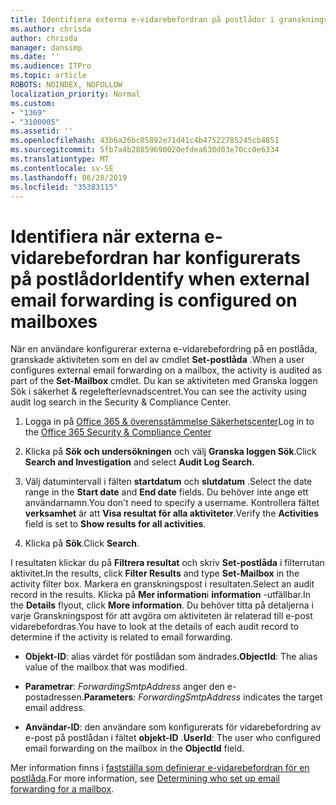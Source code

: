 ```yaml
---
title: Identifiera externa e-vidarebefordran på postlådor i granskningsloggar
ms.author: chrisda
author: chrisda
manager: dansimp
ms.date: ''
ms.audience: ITPro
ms.topic: article
ROBOTS: NOINDEX, NOFOLLOW
localization_priority: Normal
ms.custom:
- "1369"
- "3100005"
ms.assetid: ''
ms.openlocfilehash: 43b6a26bc05892e71d41c4b47522785245cb4851
ms.sourcegitcommit: 5fb7a4b28859690020efdea630d03e70cc0e6334
ms.translationtype: MT
ms.contentlocale: sv-SE
ms.lasthandoff: 06/28/2019
ms.locfileid: "35383115"
---
```

# <a name="identify-when-external-email-forwarding-is-configured-on-mailboxes"></a><span data-ttu-id="bea20-102">Identifiera när externa e-vidarebefordran har konfigurerats på postlådor</span><span class="sxs-lookup"><span data-stu-id="bea20-102">Identify when external email forwarding is configured on mailboxes</span></span>

<span data-ttu-id="bea20-103">När en användare konfigurerar externa e-vidarebefordring på en postlåda, granskade aktiviteten som en del av cmdlet **Set-postlåda** .</span><span class="sxs-lookup"><span data-stu-id="bea20-103">When a user configures external email forwarding on a mailbox, the activity is audited as part of the **Set-Mailbox** cmdlet.</span></span> <span data-ttu-id="bea20-104">Du kan se aktiviteten med Granska loggen Sök i säkerhet & regelefterlevnadscentret.</span><span class="sxs-lookup"><span data-stu-id="bea20-104">You can see the activity using audit log search in the Security & Compliance Center.</span></span>

1. <span data-ttu-id="bea20-105">Logga in på [Office 365 & överensstämmelse Säkerhetscenter](https://protection.office.com/)</span><span class="sxs-lookup"><span data-stu-id="bea20-105">Log in to the [Office 365 Security & Compliance Center](https://protection.office.com/)</span></span>

2. <span data-ttu-id="bea20-106">Klicka på **Sök och undersökningen** och välj **Granska loggen Sök**.</span><span class="sxs-lookup"><span data-stu-id="bea20-106">Click **Search and Investigation** and select **Audit Log Search**.</span></span>

3. <span data-ttu-id="bea20-107">Välj datumintervall i fälten **startdatum** och **slutdatum** .</span><span class="sxs-lookup"><span data-stu-id="bea20-107">Select the date range in the **Start date** and **End date** fields.</span></span> <span data-ttu-id="bea20-108">Du behöver inte ange ett användarnamn.</span><span class="sxs-lookup"><span data-stu-id="bea20-108">You don't need to specify a username.</span></span> <span data-ttu-id="bea20-109">Kontrollera fältet **verksamhet** är att **Visa resultat för alla aktiviteter**.</span><span class="sxs-lookup"><span data-stu-id="bea20-109">Verify the **Activities** field is set to **Show results for all activities**.</span></span>

4. <span data-ttu-id="bea20-110">Klicka på **Sök**.</span><span class="sxs-lookup"><span data-stu-id="bea20-110">Click **Search**.</span></span>

<span data-ttu-id="bea20-111">I resultaten klickar du på **Filtrera resultat** och skriv **Set-postlåda** i filterrutan aktivitet.</span><span class="sxs-lookup"><span data-stu-id="bea20-111">In the results, click **Filter Results** and type **Set-Mailbox** in the activity filter box.</span></span> <span data-ttu-id="bea20-112">Markera en granskningspost i resultaten.</span><span class="sxs-lookup"><span data-stu-id="bea20-112">Select an audit record in the results.</span></span> <span data-ttu-id="bea20-113">Klicka på **Mer information**i **information** -utfällbar.</span><span class="sxs-lookup"><span data-stu-id="bea20-113">In the **Details** flyout, click **More information**.</span></span> <span data-ttu-id="bea20-114">Du behöver titta på detaljerna i varje Granskningspost för att avgöra om aktiviteten är relaterad till e-post vidarebefordras.</span><span class="sxs-lookup"><span data-stu-id="bea20-114">You have to look at the details of each audit record to determine if the activity is related to email forwarding.</span></span>

- <span data-ttu-id="bea20-115">**Objekt-ID**: alias värdet för postlådan som ändrades.</span><span class="sxs-lookup"><span data-stu-id="bea20-115">**ObjectId**: The alias value of the mailbox that was modified.</span></span>

- <span data-ttu-id="bea20-116">**Parametrar**: _ForwardingSmtpAddress_ anger den e-postadressen.</span><span class="sxs-lookup"><span data-stu-id="bea20-116">**Parameters**: _ForwardingSmtpAddress_ indicates the target email address.</span></span>

- <span data-ttu-id="bea20-117">**Användar-ID**: den användare som konfigurerats för vidarebefordring av e-post på postlådan i fältet **objekt-ID** .</span><span class="sxs-lookup"><span data-stu-id="bea20-117">**UserId**: The user who configured email forwarding on the mailbox in the **ObjectId** field.</span></span>

<span data-ttu-id="bea20-118">Mer information finns i [fastställa som definierar e-vidarebefordran för en postlåda](https://docs.microsoft.com/office365/securitycompliance/auditing-troubleshooting-scenarios#determining-who-set-up-email-forwarding-for-a-mailbox).</span><span class="sxs-lookup"><span data-stu-id="bea20-118">For more information, see [Determining who set up email forwarding for a mailbox](https://docs.microsoft.com/office365/securitycompliance/auditing-troubleshooting-scenarios#determining-who-set-up-email-forwarding-for-a-mailbox).</span></span>
